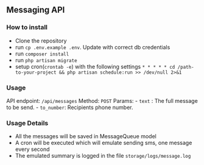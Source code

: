 ## Messaging API

### How to install 
- Clone the repository
- run `cp .env.example .env`. Update with correct db credentials
- run `composer install`
- run `php artisan migrate`
- setup cron(`crontab -e`) with the following settings `* * * * * cd /path-to-your-project && php artisan schedule:run >> /dev/null 2>&1`


### Usage

API endpoint: `/api/messages`
Method: `POST`
Params:
    - `text` : The full message to be send.
    - `to_number`: Recipients phone number.


### Usage Details

- All the messages will be saved in MessageQueue model
- A cron will be executed which will emulate sending sms, one message every second
- The emulated summary is logged in the file `storage/logs/message.log`